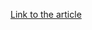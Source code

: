 [Link to the article](https://research.checkpoint.com/2025/cve-2025-24054-ntlm-exploit-in-the-wild/)
